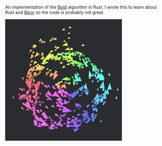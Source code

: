 An implementation of the [Boid](https://en.wikipedia.org/wiki/Boids) algorithm in Rust. I wrote this to learn about Rust and [Bevy](https://bevyengine.org/) so the code is probably not great.

![Screenshot of boids](assets/boids.png)